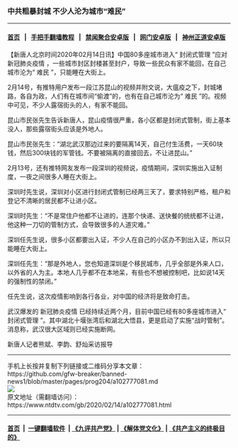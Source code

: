 ### 中共粗暴封城 不少人沦为城市“难民”
------------------------

#### [首页](https://github.com/gfw-breaker/banned-news1/blob/master/README.md) &nbsp;&nbsp;|&nbsp;&nbsp; [手把手翻墙教程](https://github.com/gfw-breaker/guides/wiki) &nbsp;&nbsp;|&nbsp;&nbsp; [禁闻聚合安卓版](https://github.com/gfw-breaker/bn-android) &nbsp;&nbsp;|&nbsp;&nbsp; [网门安卓版](https://github.com/oGate2/oGate) &nbsp;&nbsp;|&nbsp;&nbsp; [神州正道安卓版](https://github.com/SzzdOgate/update) 



<div><div class="post_content" itemprop="articleBody">
 <p>
  【新唐人北京时间2020年02月14日讯】中国80多座城市进入“
  <ok href="https://www.ntdtv.com/gb/封闭式管理.htm">
   封闭式管理
  </ok>
  ”应对
  <ok href="https://www.ntdtv.com/gb/新冠肺炎疫情.htm">
   新冠肺炎疫情
  </ok>
  ，一些城市封区封楼甚至封户，导致一些民众有家不能回，在自己城市沦为“
  <ok href="https://www.ntdtv.com/gb/难民.htm">
   难民
  </ok>
  ”，只能睡在大街上。
 </p>
 <p>
  2月14号，有推特用户发布一段江苏昆山的视频并附文说，大瘟疫之下，封城堵路，各自为政，人们有在城市间“偷渡”的，也有在自己城市沦为“
  <ok href="https://www.ntdtv.com/gb/难民.htm">
   难民
  </ok>
  ”的。视频中可见，不少人露宿街头的人，有家不能回。
 </p>
 <p>
  昆山市民张先生告诉新唐人，昆山疫情很严重，各小区都是封闭式管制，街上基本没人，那些露宿街头应该是外地人。
 </p>
 <p>
  昆山市民张先生：“湖北武汉那边过来的要隔离14天，自己付生活费，一天60块钱，然后300块钱的军管钱。不要被隔离的直接回去，不让进昆山。”
 </p>
 <p>
  2月13号，还有推特网友发布一段深圳的视频说，疫情期间，深圳实施出入证制度，一夜之间很多人睡在大街上。
 </p>
 <p>
  深圳时先生说，深圳对小区进行封闭式管制已经两三天了，要求特别严格，租户和登记不清晰的居民都不让进小区。
 </p>
 <p>
  深圳时先生：“不是常住户他都不让进的，连那个快递、送快餐的统统都不让进，他这种一刀切的管制方式，会导致很多的人道灾难。”
 </p>
 <p>
  深圳任先生说，很多小区都要出入证，不少人在自己的小区办不到出入证，所以只能睡在大街上。
 </p>
 <p>
  深圳任先生：“那是外地人，您也知道深圳是个移民城市，几乎全部是外来人口，以外省的人为主。本地人几乎都不在本地呆，有些也不想被控制吧，比如说14天的强制性的禁闭。”
 </p>
 <p>
  任先生说，这次疫情影响到各行各业，对中国的经济将是致命打击。
 </p>
 <p>
  武汉爆发的
  <ok href="https://www.ntdtv.com/gb/新冠肺炎疫情.htm">
   新冠肺炎疫情
  </ok>
  已经持续近两个月，目前中国已经有80多座城市进入“
  <ok href="https://www.ntdtv.com/gb/封闭式管理.htm">
   封闭式管理
  </ok>
  ”。其中湖北十堰张湾后和湖北大悟县，更是启动了实施“战时管制”。消息称，武汉很大区域则已经实施断网。
 </p>
 <p>
  新唐人记者熊斌、李韵、舒灿采访报导
 </p>
 <div class="single_ad">
 </div>
</div>
</div>
<hr/>
手机上长按并复制下列链接或二维码分享本文章：<br/>
https://github.com/gfw-breaker/banned-news1/blob/master/pages/prog204/a102777081.md <br/>
<a href='https://github.com/gfw-breaker/banned-news1/blob/master/pages/prog204/a102777081.md'><img src='https://github.com/gfw-breaker/banned-news1/blob/master/pages/prog204/a102777081.md.png'/></a> <br/>
原文地址（需翻墙访问）：https://www.ntdtv.com/gb/2020/02/14/a102777081.html


------------------------
#### [首页](https://github.com/gfw-breaker/banned-news1/blob/master/README.md) &nbsp;|&nbsp; [一键翻墙软件](https://github.com/gfw-breaker/nogfw/blob/master/README.md) &nbsp;| [《九评共产党》](https://github.com/gfw-breaker/9ping.md/blob/master/README.md#九评之一评共产党是什么) | [《解体党文化》](https://github.com/gfw-breaker/jtdwh.md/blob/master/README.md) | [《共产主义的终极目的》](https://github.com/gfw-breaker/gczydzjmd.md/blob/master/README.md)


<img src='http://gfw-breaker.win/banned-news/pages/prog204/a102777081.md' width='0px' height='0px'/>